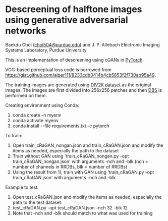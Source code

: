# Descreening of halftone images using generative adversarial networks

Baekdu Choi (choi504@purdue.edu) and J. P. Allebach
Electronic Imaging Systems Laboratory, Purdue University

This is an implementation of descreening using cGANs in [PyTorch](https://pytorch.org/). 

VGG-based perceptual loss code is borrowed from https://gist.github.com/alper111/8233cdb0414b4cb5853f2f730ab95a49.

The training images are generated using [DIV2K dataset](https://data.vision.ee.ethz.ch/cvl/DIV2K/) as the original images. The images are first divided into 256x256 patches and then [DBS](https://ieeexplore.ieee.org/document/877215) is performed on them.

Creating environment using Conda:
1) conda create -n myenv
2) conda activate myenv
3) conda install --file requirements.txt -c pytorch

To train:
1) Open train_cRaGAN_nongan.json and train_cRaGAN.json and modify the items as needed, especially the path to the dataset
2) Train without GAN using 'train_cRaGAN_nongan.py -opt train_cRaGAN_nongan.json' with arguments -nch and -blk (nch = number of channels in RRDBs, blk = number of RRDBs)
3) Using the result from 1), train with GAN using 'train_cRaGAN.py -opt train_cRaGAN.json' with arguments -nch and -blk

Example to test:
1) Open test_cRaGAN.json and modify the items as needed, especially the path to the test dataset.
2) test_cRaGAN.py -opt test_cRaGAN.json -nch 32 -blk 12
3) Note that -nch and -blk should match to what was used for training
